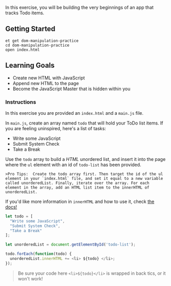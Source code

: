 In this exercise, you will be building the very beginnings of an app that tracks Todo items.

## Getting Started

```no-highlight     
et get dom-manipulation-practice
cd dom-manipulation-practice
open index.html
```

## Learning Goals

* Create new HTML with JavaScript
* Append new HTML to the page
* Become the JavaScript Master that is hidden within you

### Instructions

In this exercise you are provided an `index.html` and a `main.js` file.

In `main.js`, create an array named `todo` that will hold your ToDo list items. If you are feeling uninspired, here's a
list of tasks:

* Write some JavaScript
* Submit System Check
* Take a Break

Use the `todo` array to build a _HTML_ unordered list, and insert it into the page where the `ul` element with an id of `todo-list` has been provided.

```no-highlight
>Pro Tips:  Create the todo array first. Then target the id of the ul element in your `index.html` file, and set it equal to a new variable called unorderedList. Finally, iterate over the array. For each element in the array, add an HTML list item to the innerHTML of unorderedList.
```

If you'd like more information in `innerHTML` and how to use it, check [the docs!](https://developer.mozilla.org/en-US/docs/Web/API/Element/innerHTML)  

```javascript
let todo = [
  "Write some JavaScript",
  "Submit System Check",
  "Take a Break"
];

let unorderedList = document.getElementById('todo-list');

todo.forEach(function(todo) {
  unorderedList.innerHTML += <li> ${todo} </li>;
});
```

>Be sure your code here `<li>${todo}</li>` is wrapped in back tics, or it won't work!
